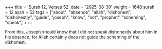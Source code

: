 +++
title = 'Surah 12, Verses 52'
date = '2025-08-30'
weight = 1648
surah = 12
ayah = 52
tags = ["about", "absence", "allah", "dishonest", "dishonestly", "guide", "joseph", "know", "not", "prophet", "scheming", "speak"]
+++

From this, Joseph should know that I did not speak dishonestly about him in his absence, for Allah certainly does not guide the scheming of the dishonest.
